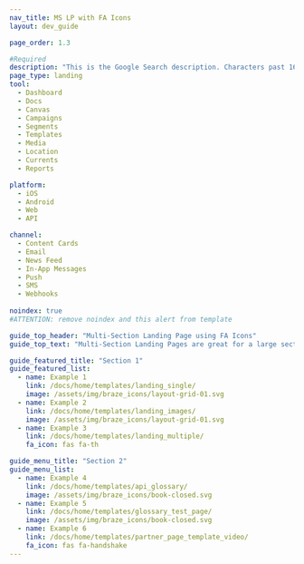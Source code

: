 ```yaml
---
nav_title: MS LP with FA Icons
layout: dev_guide

page_order: 1.3

#Required
description: "This is the Google Search description. Characters past 160 get truncated, keep it brief."
page_type: landing
tool:
  - Dashboard
  - Docs
  - Canvas
  - Campaigns
  - Segments
  - Templates
  - Media
  - Location
  - Currents
  - Reports

platform:
  - iOS
  - Android
  - Web
  - API

channel:
  - Content Cards
  - Email
  - News Feed
  - In-App Messages
  - Push
  - SMS
  - Webhooks
  
noindex: true
#ATTENTION: remove noindex and this alert from template

guide_top_header: "Multi-Section Landing Page using FA Icons"
guide_top_text: "Multi-Section Landing Pages are great for a large section with division between the pages in the section, usually by topic. This particular template uses the 'dev_guide' layout yaml parameter ('layout: dev_guide'), which prevents you from adding extra information at the bottom of the page, but allows you to have multiple sections of buttons."

guide_featured_title: "Section 1"
guide_featured_list:
  - name: Example 1
    link: /docs/home/templates/landing_single/
    image: /assets/img/braze_icons/layout-grid-01.svg
  - name: Example 2
    link: /docs/home/templates/landing_images/
    image: /assets/img/braze_icons/layout-grid-01.svg
  - name: Example 3
    link: /docs/home/templates/landing_multiple/
    fa_icon: fas fa-th

guide_menu_title: "Section 2"
guide_menu_list:
  - name: Example 4
    link: /docs/home/templates/api_glossary/
    image: /assets/img/braze_icons/book-closed.svg
  - name: Example 5
    link: /docs/home/templates/glossary_test_page/
    image: /assets/img/braze_icons/book-closed.svg
  - name: Example 6
    link: /docs/home/templates/partner_page_template_video/
    fa_icon: fas fa-handshake
---
```

